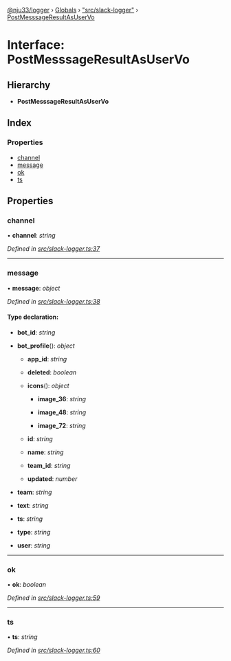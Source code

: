 [@nju33/logger](../README.md) › [Globals](../globals.md) › ["src/slack-logger"](../modules/_src_slack_logger_.md) › [PostMesssageResultAsUserVo](_src_slack_logger_.postmesssageresultasuservo.md)

# Interface: PostMesssageResultAsUserVo

## Hierarchy

* **PostMesssageResultAsUserVo**

## Index

### Properties

* [channel](_src_slack_logger_.postmesssageresultasuservo.md#channel)
* [message](_src_slack_logger_.postmesssageresultasuservo.md#message)
* [ok](_src_slack_logger_.postmesssageresultasuservo.md#ok)
* [ts](_src_slack_logger_.postmesssageresultasuservo.md#ts)

## Properties

###  channel

• **channel**: *string*

*Defined in [src/slack-logger.ts:37](https://github.com/nju33/logger/blob/9b2a4b5/src/slack-logger.ts#L37)*

___

###  message

• **message**: *object*

*Defined in [src/slack-logger.ts:38](https://github.com/nju33/logger/blob/9b2a4b5/src/slack-logger.ts#L38)*

#### Type declaration:

* **bot_id**: *string*

* **bot_profile**(): *object*

  * **app_id**: *string*

  * **deleted**: *boolean*

  * **icons**(): *object*

    * **image_36**: *string*

    * **image_48**: *string*

    * **image_72**: *string*

  * **id**: *string*

  * **name**: *string*

  * **team_id**: *string*

  * **updated**: *number*

* **team**: *string*

* **text**: *string*

* **ts**: *string*

* **type**: *string*

* **user**: *string*

___

###  ok

• **ok**: *boolean*

*Defined in [src/slack-logger.ts:59](https://github.com/nju33/logger/blob/9b2a4b5/src/slack-logger.ts#L59)*

___

###  ts

• **ts**: *string*

*Defined in [src/slack-logger.ts:60](https://github.com/nju33/logger/blob/9b2a4b5/src/slack-logger.ts#L60)*
